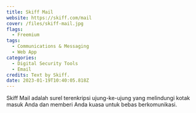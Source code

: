 ```yaml
---
title: Skiff Mail
website: https://skiff.com/mail
cover: /files/skiff-mail.jpg
flags:
  - Freemium
tags:
  - Communications & Messaging
  - Web App
categories:
  - Digital Security Tools
  - Email
credits: Text by Skiff.
date: 2023-01-19T10:40:05.818Z
---
```

Skiff Mail adalah surel terenkripsi ujung-ke-ujung yang melindungi kotak masuk Anda dan memberi Anda kuasa untuk bebas berkomunikasi.